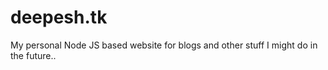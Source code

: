 # deepesh.tk
My personal Node JS based website for blogs and other stuff I might do in the future..
